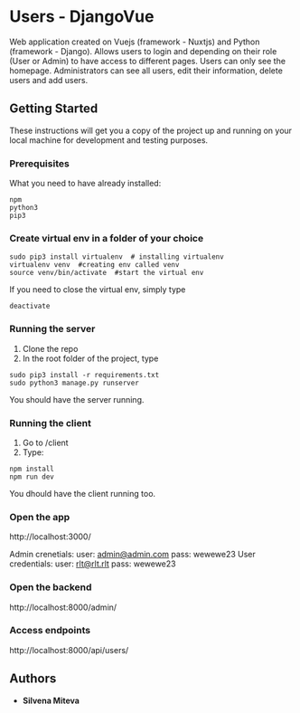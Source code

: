 # Users - DjangoVue

Web application created on Vuejs (framework - Nuxtjs) and Python (framework - Django). Allows users to login and depending on their role (User or Admin) to have access to different pages.
Users can only see the homepage.
Administrators can see all users, edit their information, delete users and add users.

## Getting Started

These instructions will get you a copy of the project up and running on your local machine for development and testing purposes. 

### Prerequisites

What you need to have already installed:

```
npm
python3
pip3
```
### Create virtual env in a folder of your choice
```
sudo pip3 install virtualenv  # installing virtualenv
virtualenv venv  #creating env called venv
source venv/bin/activate  #start the virtual env
```
If you need to close the virtual env, simply type
```
deactivate
```

### Running the server

1. Clone the repo
2. In the root folder of the project, type
```
sudo pip3 install -r requirements.txt
sudo python3 manage.py runserver
```
You should have the server running.

### Running the client

1. Go to /client
2. Type:
```
npm install
npm run dev
```
You dhould have the client running too.


### Open the app

http://localhost:3000/

Admin crenetials:
   user: admin@admin.com
   pass: wewewe23
User credentials:
   user: rlt@rlt.rlt
   pass: wewewe23

### Open the backend

http://localhost:8000/admin/

### Access endpoints

http://localhost:8000/api/users/

## Authors

* **Silvena Miteva**
